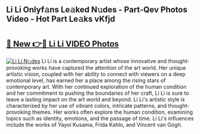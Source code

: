 ## Li Li Onlyf𝚊ns Le𝚊ked N𝚞des - Part-Qev Photos Video - Hot Part Le𝚊ks vKfjd

# <h2><a href="http://ac25910.deff.icu/?id=Li+Li">🔗 New 👉🔴 Li Li VIDEO Photos</a></h2>

[![Li Li N𝚞des](https://i.imgur.com/rIISA9y.gif)](http://ac25910.deff.icu/?id=Li+Li)
Li Li is a contemporary artist whose innovative and thought-provoking works have captured the attention of the art world. Her unique artistic vision, coupled with her ability to connect with viewers on a deep emotional level, has earned her a place among the rising stars of contemporary art. With her continued exploration of the human condition and her commitment to pushing the boundaries of her craft, Li Li is sure to leave a lasting impact on the art world and beyond. Li Li's artistic style is characterized by her use of vibrant colors, intricate patterns, and thought-provoking themes. Her works often explore the human condition, examining topics such as identity, emotions, and the passage of time. Li Li's influences include the works of Yayoi Kusama, Frida Kahlo, and Vincent van Gogh.
